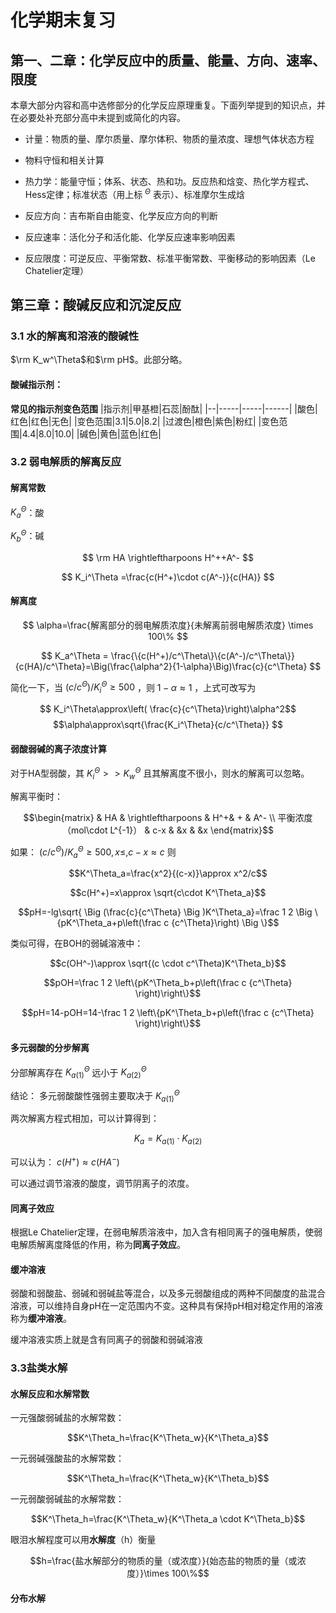 # 化学期末复习

## 第一、二章：化学反应中的质量、能量、方向、速率、限度

本章大部分内容和高中选修部分的化学反应原理重复。下面列举提到的知识点，并在必要处补充部分高中未提到或简化的内容。

- 计量：物质的量、摩尔质量、摩尔体积、物质的量浓度、理想气体状态方程

- 物料守恒和相关计算

- 热力学：能量守恒；体系、状态、热和功。反应热和焓变、热化学方程式、Hess定律；标准状态（用上标
$^\Theta$
表示）、标准摩尔生成焓

- 反应方向：吉布斯自由能变、化学反应方向的判断

- 反应速率：活化分子和活化能、化学反应速率影响因素

- 反应限度：可逆反应、平衡常数、标准平衡常数、平衡移动的影响因素（Le Chatelier定理）

## 第三章：酸碱反应和沉淀反应

### 3.1 水的解离和溶液的酸碱性

$\rm K_w^\Theta$和$\rm pH$。此部分略。

#### 酸碱指示剂：

<b>常见的指示剂变色范围</b>
|指示剂|甲基橙|石蕊|酚酞|
|--|-----|-----|------|
|酸色|红色|红色|无色|
|变色范围|3.1|5.0|8.2|
|过渡色|橙色|紫色|粉红|
|变色范围|4.4|8.0|10.0|
|碱色|黄色|蓝色|红色|

### 3.2 弱电解质的解离反应

#### 解离常数

$K_a^\Theta$：酸

$K_b^\Theta$：碱

$$
\rm HA \rightleftharpoons H^++A^-
$$

$$
K_i^\Theta =\frac{c(H^+)\cdot c(A^-)}{c(HA)}
$$

#### 解离度

$$
\alpha=\frac{解离部分的弱电解质浓度}{未解离前弱电解质浓度} \times 100\%
$$

$$
K_a^\Theta = \frac{\{c(H^+)/c^\Theta\}\{c(A^-)/c^\Theta\}}{c(HA)/c^\Theta}=\Big(\frac{\alpha^2}{1-\alpha}\Big)\frac{c}{c^\Theta}
$$

简化一下，当
$(c/c^\Theta)/K_i^\Theta\geqslant500$
，则
$1-\alpha\approx1$
，上式可改写为

$$
K_i^\Theta\approx\left( \frac{c}{c^\Theta}\right)\alpha^2$$
$$\alpha\approx\sqrt{\frac{K_i^\Theta}{c/c^\Theta}}
$$

#### 弱酸弱碱的离子浓度计算

对于HA型弱酸，其
$K^\Theta_i>>K^\Theta_w$
且其解离度不很小，则水的解离可以忽略。

解离平衡时：

$$\begin{matrix} & HA & \rightleftharpoons & H^+& + & A^- \\ 平衡浓度（mol\cdot L^{-1}） & c-x & &x & &x \end{matrix}$$

如果：
$(c/c^\Theta)/K^\Theta_a \geqslant 500 , x\leqslant, c-x\approx c$
则

$$K^\Theta_a=\frac{x^2}{(c-x)}\approx x^2/c$$

$$c(H^+)=x\approx \sqrt{c\cdot K^\Theta_a}$$

$$pH=-lg\sqrt{ \Big (\frac{c}{c^\Theta} \Big )K^\Theta_a}=\frac 1 2 \Big \{pK^\Theta_a+p\left(\frac c {c^\Theta}\right) \Big \}$$

类似可得，在BOH的弱碱溶液中：

$$c(OH^-)\approx \sqrt{(c \cdot c^\Theta)K^\Theta_b}$$

$$pOH=\frac 1 2 \left\{pK^\Theta_b+p\left(\frac c {c^\Theta} \right)\right\}$$

$$pH=14-pOH=14-\frac 1 2 \left\{pK^\Theta_b+p\left(\frac c {c^\Theta} \right)\right\}$$

#### 多元弱酸的分步解离

分部解离存在
$K^\Theta_{a(1)}$
远小于
$K^\Theta_{a(2)}$

结论：
多元弱酸酸性强弱主要取决于
$K^\Theta_{a(1)}$

两次解离方程式相加，可以计算得到：

$$K_a=K_{a(1)}\cdot K_{a(2)}$$

可以认为：
$c(H^+)\approx c(HA^-)$

可以通过调节溶液的酸度，调节阴离子的浓度。

#### 同离子效应

根据Le Chatelier定理，在弱电解质溶液中，加入含有相同离子的强电解质，使弱电解质解离度降低的作用，称为<b>同离子效应</b>。

#### 缓冲溶液

弱酸和弱酸盐、弱碱和弱碱盐等混合，以及多元弱酸组成的两种不同酸度的盐混合溶液，可以维持自身pH在一定范围内不变。这种具有保持pH相对稳定作用的溶液称为<b>缓冲溶液</b>。

缓冲溶液实质上就是含有同离子的弱酸和弱碱溶液

### 3.3盐类水解

#### 水解反应和水解常数

一元强酸弱碱盐的水解常数：

$$K^\Theta_h=\frac{K^\Theta_w}{K^\Theta_a}$$

一元弱碱强酸盐的水解常数：

$$K^\Theta_h=\frac{K^\Theta_w}{K^\Theta_b}$$

一元弱酸弱碱盐的水解常数：

$$K^\Theta_h=\frac{K^\Theta_w}{K^\Theta_a \cdot K^\Theta_b}$$

眼泪水解程度可以用<b>水解度</b>（h）衡量

$$h=\frac{盐水解部分的物质的量（或浓度）}{始态盐的物质的量（或浓度）}\times 100\%$$

#### 分布水解

